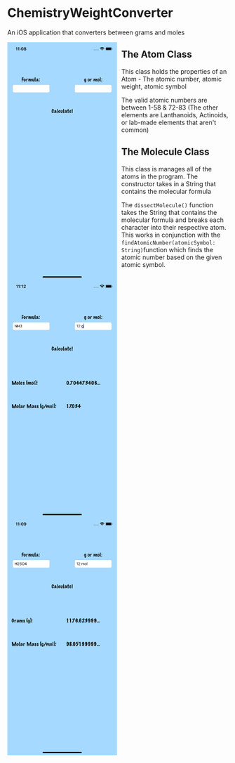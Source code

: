 # ChemistryWeightConverter
An iOS application that converters between grams and moles

<img src = "ChemistryWeightConverter/ChemistryWeightConverter/StartUpScreen.png" width=250 style="float: left; margin-right: 10px;"/> <img src = "ChemistryWeightConverter/ChemistryWeightConverter/GramsToMoles.png" width=250 style="float: left; margin-right: 10px;"/> <img src = "ChemistryWeightConverter/ChemistryWeightConverter/MolesToGrams.png" width=250 style="float: left; margin-right: 10px;"/> 

## The Atom Class
This class holds the properties of an Atom - The atomic number, atomic weight, atomic symbol

The valid atomic numbers are between 1-58 & 72-83 (The other elements are Lanthanoids, Actinoids, or lab-made elements that aren't common)

## The Molecule Class
This class is manages all of the atoms in the program. The constructor takes in a String that contains the molecular formula

The `dissectMolecule()` function takes the String that contains the molecular formula and breaks each character into their respective atom. This works in conjunction with the `findAtomicNumber(atomicSymbol: String)`function which finds the atomic number based on the given atomic symbol.


